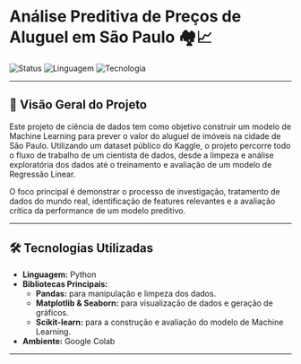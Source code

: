 # Análise Preditiva de Preços de Aluguel em São Paulo 🏘️📈

![Status](https://img.shields.io/badge/STATUS-CONCLUÍDO-green?style=for-the-badge)
![Linguagem](https://img.shields.io/badge/LINGUAGEM-PYTHON-yellow?style=for-the-badge)
![Tecnologia](https://img.shields.io/badge/TECNOLOGIA-SCIKIT--LEARN-blue?style=for-the-badge)

---

## 📜 Visão Geral do Projeto

Este projeto de ciência de dados tem como objetivo construir um modelo de Machine Learning para prever o valor do aluguel de imóveis na cidade de São Paulo. Utilizando um dataset público do Kaggle, o projeto percorre todo o fluxo de trabalho de um cientista de dados, desde a limpeza e análise exploratória dos dados até o treinamento e avaliação de um modelo de Regressão Linear.

O foco principal é demonstrar o processo de investigação, tratamento de dados do mundo real, identificação de features relevantes e a avaliação crítica da performance de um modelo preditivo.

---

## 🛠️ Tecnologias Utilizadas

* **Linguagem:** Python
* **Bibliotecas Principais:**
  - **Pandas:** para manipulação e limpeza dos dados.
  - **Matplotlib & Seaborn:** para visualização de dados e geração de gráficos.
  - **Scikit-learn:** para a construção e avaliação do modelo de Machine Learning.
* **Ambiente:** Google Colab

---
